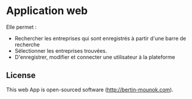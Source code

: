 # Application web

Elle permet :

- Rechercher les entreprises qui sont enregistrés à partir d'une barre de recherche
- Sélectionner les entreprises trouvées.
- D'enregistrer, modifier et connecter une utilisateur à la plateforme


## License

This web App is open-sourced software (http://bertin-mounok.com).